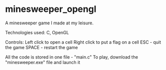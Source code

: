 # minesweeper_opengl
A minesweeper game I made at my leisure.

Technologies used: C, OpenGL

Controls: 
Left click to open a cell
Right click to put a flag on a cell
ESC - quit the game
SPACE - restart the game

All the code is stored in one file - "main.c"
To play, download the "minesweeper.exe" file and launch it
